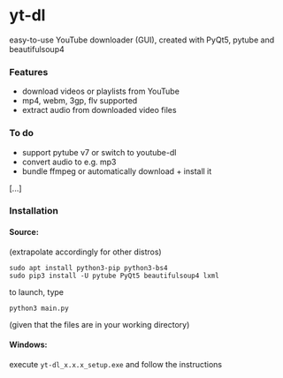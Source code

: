 # yt-dl
easy-to-use YouTube downloader (GUI), created with PyQt5, pytube and beautifulsoup4

### Features
- download videos or playlists from YouTube
- mp4, webm, 3gp, flv supported
- extract audio from downloaded video files

### To do
- support pytube v7 or switch to youtube-dl
- convert audio to e.g. mp3
- bundle ffmpeg or automatically download + install it

[...]

### Installation
#### Source:
(extrapolate accordingly for other distros)
```
sudo apt install python3-pip python3-bs4
sudo pip3 install -U pytube PyQt5 beautifulsoup4 lxml
```
to launch, type
```
python3 main.py
```
(given that the files are in your working directory)
#### Windows:
execute `yt-dl_x.x.x_setup.exe` and follow the instructions
